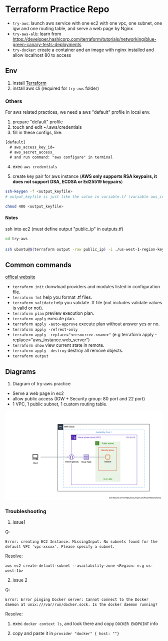 # Terraform Practice Repo

* `try-aws`: launch aws service with one ec2 with one vpc, one subnet, one igw and one routing table, and serve a web page by Nginx
* `try-aws-alb`: learn from https://developer.hashicorp.com/terraform/tutorials/networking/blue-green-canary-tests-deployments
* `try-docker`: create a container and an image with nginx installed and allow localhost 80 to access

## Env ##

1. install [Terraform](https://developer.hashicorp.com/terraform/downloads)
2. install aws cli (required for `try-aws` folder)

### Others

For aws related practices, we need a aws "default" profile in local env.

1. prepare "default" profile
2. touch and edit ~/.aws/credentials
3. fill in these configs, like:

```
[default]
  # aws_access_key_id=
  # aws_secret_access_
  # and run command: "aws configure" in terminal
```

4. exec `aws credentials`

5. create key pair for aws instance (**AWS only supports RSA keypairs, it does not support DSA, ECDSA or Ed25519 keypairs**)

  ```bash
  ssh-keygen -f <output_keyfile>
  # output_keyfile is just like the value in variable.tf (variable aws_intance_public_key)
  ```

  ```bash
  chmod 400 <output_keyfile>
  ```

#### Notes

ssh into ec2 (must define output "public_ip" in outputs.tf)

```bash
cd try-aws

ssh ubuntu@$(terraform output -raw public_ip) -i ./us-west-1-region-key-pair
```

## Common commands ##

[offical website](https://developer.hashicorp.com/terraform/cli/commands)

- `terraform init` donwload providers and modules listed in configuration file.
- `terraform fmt` help you format .tf files.
- `terraform validate` help you validate .tf file (not includes validate values is valid or not).
- `terraform plan` preview execution plan.
- `terraform apply` execute plan.
- `terraform apply -auto-approve` execute plan without answer yes or no.
- `terraform apply -refrest-only`
- `terraform apply -replace="<resource>.<name>"` (e.g terraform apply -replace="aws_instance.web_server")
- `terraform show` view current state in remote.
- `terraform apply -destroy` destroy all remove objects.
- `terraform output`


## Diagrams ##

1. Diagram of try-aws practice

  * Serve a web page in ec2
  * allow public access (IGW + Security group: 80 port and 22 port)
  * 1 VPC, 1 public subnet, 1 custom routing table.

  ![try_aws](./diagrams/try-aws.png)

### Troubleshooting

1. issue1

Q:

```
Error: creating EC2 Instance: MissingInput: No subnets found for the default VPC 'vpc-xxxxx'. Please specify a subnet.
```

Resolve:

```
aws ec2 create-default-subnet --availability-zone <Region: e.g us-west-1b>
```


2. issue 2

Q:

```
Error: Error pinging Docker server: Cannot connect to the Docker daemon at unix:///var/run/docker.sock. Is the docker daemon running?
```

Resolve: 

1. exec `docker context ls`, and look there and copy `DOCKER ENDPOINT` info

2. copy and paste it in `provider "docker" { host: ""}`



